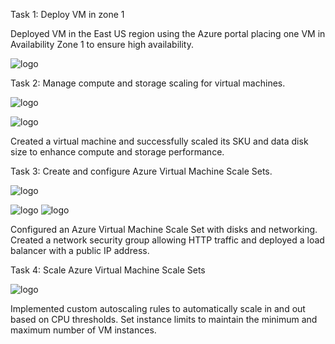 
Task 1: Deploy VM in zone 1

Deployed VM in the East US region using the Azure portal placing one VM in Availability Zone 1 to ensure high availability.

![logo](https://github.com/dy1000/Azure-Administrator-AZ-104-Labs/blob/main/Labs/All-Files/lab8-pic1.png)

Task 2: Manage compute and storage scaling for virtual machines.

![logo](https://github.com/dy1000/Azure-Administrator-AZ-104-Labs/blob/main/Labs/All-Files/lab8-pic2.png)

![logo](https://github.com/dy1000/Azure-Administrator-AZ-104-Labs/blob/main/Labs/All-Files/lab8-pic3.png)

Created a virtual machine and successfully scaled its SKU and data disk size to enhance compute and storage performance.


Task 3: Create and configure Azure Virtual Machine Scale Sets.

![logo](https://github.com/dy1000/Azure-Administrator-AZ-104-Labs/blob/main/Labs/All-Files/lab8-pic4.png)

![logo](https://github.com/dy1000/Azure-Administrator-AZ-104-Labs/blob/main/Labs/All-Files/lab8-pic5.png)
![logo](https://github.com/dy1000/Azure-Administrator-AZ-104-Labs/blob/main/Labs/All-Files/lab8-pic6.png)

Configured an Azure Virtual Machine Scale Set with disks and networking. Created a network security group allowing HTTP traffic and deployed a load balancer with a public IP address.

Task 4: Scale Azure Virtual Machine Scale Sets

![logo](https://github.com/dy1000/Azure-Administrator-AZ-104-Labs/blob/main/Labs/All-Files/lab8-pic7.png)

Implemented custom autoscaling rules to automatically scale in and out based on CPU thresholds. Set instance limits to maintain the minimum and maximum number of VM instances.






